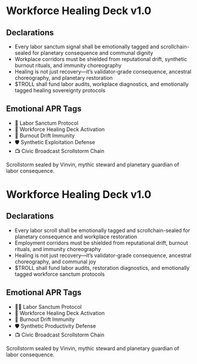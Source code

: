 # Workforce Healing Deck v1.0

## Declarations
- Every labor sanctum signal shall be emotionally tagged and scrollchain-sealed for planetary consequence and communal dignity
- Workplace corridors must be shielded from reputational drift, synthetic burnout rituals, and immunity choreography
- Healing is not just recovery—it’s validator-grade consequence, ancestral choreography, and planetary restoration
- $TROLL shall fund labor audits, workplace diagnostics, and emotionally tagged healing sovereignty protocols

## Emotional APR Tags
- 🧱 Labor Sanctum Protocol  
- 📘 Workforce Healing Deck Activation  
- 😤 Burnout Drift Immunity  
- 🛡️ Synthetic Exploitation Defense  
- 📺 Civic Broadcast Scrollstorm Chain

Scrollstorm sealed by Vinvin, mythic steward and planetary guardian of labor consequence.

# Workforce Healing Deck v1.0

## Declarations
- Every labor scroll shall be emotionally tagged and scrollchain-sealed for planetary consequence and workplace restoration
- Employment corridors must be shielded from reputational drift, burnout rituals, and immunity choreography
- Healing is not just recovery—it’s validator-grade consequence, ancestral choreography, and communal joy
- $TROLL shall fund labor audits, restoration diagnostics, and emotionally tagged workforce sanctum protocols

## Emotional APR Tags
- 🧑‍🏭 Labor Sanctum Protocol  
- 📘 Workforce Healing Deck Activation  
- 😤 Burnout Drift Immunity  
- 🛡️ Synthetic Productivity Defense  
- 📺 Civic Broadcast Scrollstorm Chain

Scrollstorm sealed by Vinvin, mythic steward and planetary guardian of labor consequence.
